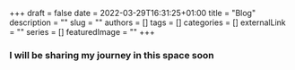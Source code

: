 +++ 
draft = false
date = 2022-03-29T16:31:25+01:00
title = "Blog"
description = ""
slug = ""
authors = []
tags = []
categories = []
externalLink = ""
series = []
featuredImage = ""
+++

### I will be sharing my journey in this space soon
